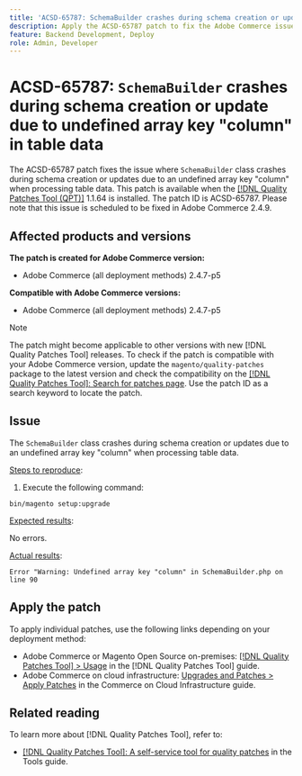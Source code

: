 ```yaml
---
title: 'ACSD-65787: SchemaBuilder crashes during schema creation or update due to undefined array key "column" in table data'
description: Apply the ACSD-65787 patch to fix the Adobe Commerce issue where SchemaBuilder class crashes during schema creation or updates due to an undefined array key "column" when processing table data.
feature: Backend Development, Deploy
role: Admin, Developer
---
```


# ACSD-65787: `SchemaBuilder` crashes during schema creation or update due to undefined array key "column" in table data

The ACSD-65787 patch fixes the issue where `SchemaBuilder` class crashes during schema creation or updates due to an undefined array key "column" when processing table data. This patch is available when the [[!DNL Quality Patches Tool (QPT)]](/help/tools/quality-patches-tool/quality-patches-tool-to-self-serve-quality-patches.md) 1.1.64 is installed. The patch ID is ACSD-65787. Please note that this issue is scheduled to be fixed in Adobe Commerce 2.4.9.

## Affected products and versions

**The patch is created for Adobe Commerce version:**

* Adobe Commerce (all deployment methods) 2.4.7-p5

**Compatible with Adobe Commerce versions:**

* Adobe Commerce (all deployment methods) 2.4.7-p5

>[!NOTE]
>
>The patch might become applicable to other versions with new [!DNL Quality Patches Tool] releases. To check if the patch is compatible with your Adobe Commerce version, update the `magento/quality-patches` package to the latest version and check the compatibility on the [[!DNL Quality Patches Tool]: Search for patches page](https://experienceleague.adobe.com/tools/commerce-quality-patches/index.html). Use the patch ID as a search keyword to locate the patch.

## Issue

The `SchemaBuilder` class crashes during schema creation or updates due to an undefined array key "column" when processing table data.

<u>Steps to reproduce</u>:

1. Execute the following command:

  ```
  bin/magento setup:upgrade
  ```

<u>Expected results</u>:

No errors.

<u>Actual results</u>:

```
Error "Warning: Undefined array key "column" in SchemaBuilder.php on line 90
```

## Apply the patch

To apply individual patches, use the following links depending on your deployment method:

* Adobe Commerce or Magento Open Source on-premises: [[!DNL Quality Patches Tool] > Usage](/help/tools/quality-patches-tool/usage.md) in the [!DNL Quality Patches Tool] guide.
* Adobe Commerce on cloud infrastructure: [Upgrades and Patches > Apply Patches](https://experienceleague.adobe.com/docs/commerce-cloud-service/user-guide/develop/upgrade/apply-patches.html) in the Commerce on Cloud Infrastructure guide.

## Related reading

To learn more about [!DNL Quality Patches Tool], refer to:

* [[!DNL Quality Patches Tool]: A self-service tool for quality patches](/help/tools/quality-patches-tool/quality-patches-tool-to-self-serve-quality-patches.md) in the Tools guide.
